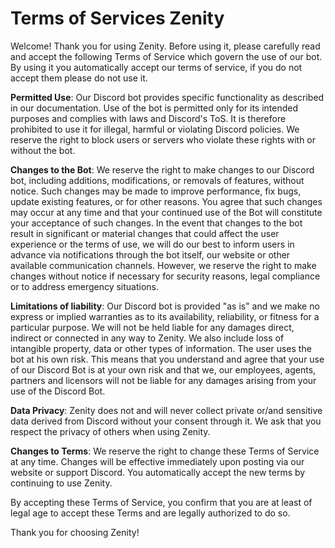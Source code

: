 # Terms of Services Zenity

Welcome! Thank you for using Zenity. Before using it, please carefully read and accept the following Terms of Service which govern the use of our bot. By using it you automatically accept our terms of service, if you do not accept them please do not use it.



**Permitted Use**: Our Discord bot provides specific functionality as described in our documentation. Use of the bot is permitted only for its intended purposes and complies with laws and Discord's ToS. It is therefore prohibited to use it for illegal, harmful or violating Discord policies. We reserve the right to block users or servers who violate these rights with or without the bot.

**Changes to the Bot**: We reserve the right to make changes to our Discord bot, including additions, modifications, or removals of features, without notice. Such changes may be made to improve performance, fix bugs, update existing features, or for other reasons. You agree that such changes may occur at any time and that your continued use of the Bot will constitute your acceptance of such changes. In the event that changes to the bot result in significant or material changes that could affect the user experience or the terms of use, we will do our best to inform users in advance via notifications through the bot itself, our website or other available communication channels. However, we reserve the right to make changes without notice if necessary for security reasons, legal compliance or to address emergency situations.

**Limitations of liability**: Our Discord bot is provided "as is" and we make no express or implied warranties as to its availability, reliability, or fitness for a particular purpose. We will not be held liable for any damages direct, indirect or connected in any way to Zenity. We also include loss of intangible property, data or other types of information. The user uses the bot at his own risk. This means that you understand and agree that your use of our Discord Bot is at your own risk and that we, our employees, agents, partners and licensors will not be liable for any damages arising from your use of the Discord Bot.

**Data Privacy**: Zenity does not and will never collect private or/and sensitive data derived from Discord without your consent through it. We ask that you respect the privacy of others when using Zenity.

**Changes to Terms**: We reserve the right to change these Terms of Service at any time. Changes will be effective immediately upon posting via our website or support Discord. You automatically accept the new terms by continuing to use Zenity.

By accepting these Terms of Service, you confirm that you are at least of legal age to accept these Terms and are legally authorized to do so.

Thank you for choosing Zenity!
